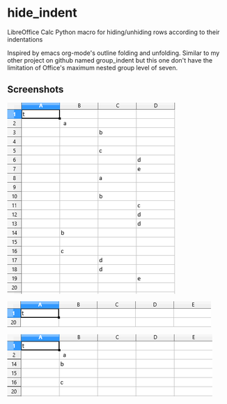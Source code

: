 # hide_indent
LibreOffice Calc Python macro for hiding/unhiding rows according to their indentations

Inspired by emacs org-mode's outline folding and unfolding. Similar to my other project on github named group_indent but this one don't have the limitation of Office's maximum nested group level of seven. 

## Screenshots
![Alt text](images/expand_all.png)

![Alt text](images/collapse_all.png)

![Alt text](images/expand_one_lvl.png)
